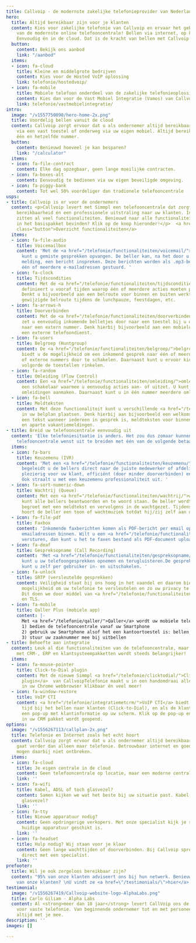 ```yaml
---
title: Callvoip - de modernste zakelijke telefonieprovider van Nederland
hero:
  title: Altijd bereikbaar zijn voor je klanten
  content: Kies voor zakelijke telefonie van Callvoip en ervaar het gebruiksgemak
    van de modernste online telefooncentrale! Bellen via internet, op kantoor en onderweg.
    Eenvoudig én in de cloud. Dat is de kracht van bellen met Callvoip.
  button:
    content: Bekijk ons aanbod
    link: "/aanbod"
  items:
  - icon: fa-cloud
    title: Kleine en middelgrote bedrijven
    content: Kies voor de Hosted VoIP oplossing
    link: telefonie/hostedvoip/
  - icon: fa-mobile
    title: Mobiele telefoon onderdeel van de zakelijke telefonieoplossing?
    content: Kies dan voor de Vast Mobiel Integratie (Vamos) van Callvoip!
    link: telefonie/vastmobielintegratie/
intro:
  image: "/v1557750090/hero-home-2x.png"
  title: Voordelig bellen vanuit de cloud
  content: Callvoip zorgt ervoor dat u als ondernemer altijd bereikbaar bent. Op kantoor
    via een vast toestel of onderweg via uw eigen mobiel. Altijd bereikbaar zijn op
    één en hetzelfde nummer.
  button:
    content: Benieuwd hoeveel je kan besparen?
    link: "/calculator"
  items:
  - icon: fa-file-contract
    content: Elke dag opzegbaar, geen lange moeilijke contracten.
  - icon: fa-boxes-alt
    content: Eenvoudig te bedienen via uw eigen beveiligde omgeving.
  - icon: fa-piggy-bank
    content: Tot wel 50% voordeliger dan tradionele telefooncentrale
usps:
- title: Callvoip is er voor de ondernemers
  content: <p>Callvoip levert met Simmpl een telefooncentrale dat zorgt voor optimale
    bereikbaarheid én een professionele uitstraling naar uw klanten. In het basispakket
    zitten al veel functionaliteiten. Benieuwd naar alle functionaliteiten die zich
    in het basispakket bevinden? Klik op de knop hieronder!</p>  <a href="/telefonie/functionaliteiten/"
    class="button">Overzicht functionaliteiten</a>
  items:
  - icon: fa-file-audio
    title: Voicemailbox
    content: 'Met de <a href="/telefonie/functionaliteiten/voicemail/">voicemailbox</a>
      kunt u gemiste gesprekken opvangen. De beller kan, na het door u ingestelde
      melding, een bericht inspreken. Deze berichten worden als .mp3-bestand naar
      één of meerdere e-mailadressen gestuurd. '
  - icon: fa-clock
    title: Tijdscondities
    content: Met de <a href="/telefonie/functionaliteiten/tijdsconditie/">tijdsconditie-app</a>
      definieert u vooraf tijden waarop één of meerdere acties moeten plaatsvinden.
      Denkt u bijvoorbeeld aan een belroute voor binnen en buiten werktijd of een
      gewijzigde belroute tijdens de lunchpauze, feestdagen, etc.
  - icon: fa-arrows-h
    title: Doorverbinden
    content: Met de <a href="/telefonie/functionaliteiten/doorverbinden/">doorverbinden-app</a>
      zet u eenvoudig inkomende belletjes door naar een toestel bij u op kantoor of
      naar een extern nummer. Denk hierbij bijvoorbeeld aan een mobiele telefoon of
      een externe telefoondienst.
  - icon: fa-users
    title: Belgroep (Huntgroup)
    content: De <a href="/telefonie/functionaliteiten/belgroep/">belgroep-app</a>
      biedt u de mogelijkheid om een inkomend gesprek naar één of meerdere interne
      of externe nummers door te schakelen. Daarnaast kunt u ervoor kiezen in welke
      volgorde de toestellen rinkelen.
  - icon: fa-random
    title: Omleiding (Flow Control)
    content: Een <a href="/telefonie/functionaliteiten/omleiding/">omleiding</a> is
      een schakelaar waarmee u eenvoudig acties aan- of uitzet. U kunt voor elk nummer
      omleidingen aanmaken. Daarnaast kunt u in één nummer meerdere omleidingen plaatsen.
  - icon: fa-bell
    title: Meldteksten
    content: Met deze functionaliteit kunt u verschillende <a href="/telefonie/functionaliteiten/meldtekst/">meldtekst</a>
      in uw belplan plaatsen. Denk hierbij aan bijvoorbeeld een welkomst-meldtekst,
      een tekst wanneer iedereen in gesprek is, meldteksten voor binnen & buiten werktijd
      en aparte vakantiemeldingen.
- title: Breid uw telefooncentrale eenvoudig uit
  content: 'Elke telefoniesituatie is anders. Het zou dus zomaar kunnen dat u de basis
    telefooncentrale wenst uit te breiden met één van de volgende betaalde functionaliteiten:'
  items:
  - icon: fa-bars
    title: Keuzemenu (IVR)
    content: 'Met een <a href="/telefonie/functionaliteiten/keuzemenu/">keuzemenu</a>
      begeleidt u de bellers direct naar de juiste medewerker of afdeling. Professioneel,
      plezierig voor uw klant, efficiënt (door minder doorverbinden) en kortere gesprekken.
      Ook straalt u met een keuzemenu professionaliteit uit. '
  - icon: fa-sort-numeric-down
    title: Wachtrij (Queue)
    content: Met een <a href="/telefonie/functionaliteiten/wachtrij/">wachtrij</a>
      kunt alle bellers beantwoorden en te woord staan. De beller wordt bijvoorbeeld
      begroet met een meldtekst en vervolgens in de wachtgezet. Tijdens deze wachtperiode
      hoort de beller een toon of wachtmuziek totdat hij/zij zelf aan de beurt is.
  - icon: fa-file-pdf
    title: Faxbox
    content: 'Inkomende faxberichten komen als PDF-bericht per email op één of meer
      emailadressen binnen. Wilt u een <a href="/telefonie/functionaliteiten/fax/">fax</a>
      versturen, dan kunt u het te faxen bestand als PDF-document uploaden op de telefooncentrale. '
  - icon: fa-deaf
    title: Gespreksopname (Call Recording)
    content: 'Met <a href="/telefonie/functionaliteiten/gespreksopname/">gespreksopname</a>
      kunt u uw telefoongesprekken opnemen en terugluisteren.De gespreksopnamefunctie
      kunt u zelf per gebruiker in- en uitschakelen. '
  - icon: fa-unlock
    title: SRTP (versleutelde gesprekken)
    content: Veiligheid staat bij ons hoog in het vaandel en daarom bieden wij de
      mogelijkheid om uw telefonie te versleutelen en zo uw privacy te waarborgen.
      Dit doen we door middel van <a href="/telefonie/functionaliteiten/srtp/">SRTP</a>
      en TLS.
  - icon: fa-mobile
    title: Qaller Plus (mobiele app)
    content: |-
      Met <a href="/telefonie/qaller/">Qaller</a> wordt uw mobiele telefoon onderdeel van de online telefooncentrale:
      1) bedien de telefooncentrale vanaf uw Smartphone
      2) gebruik uw Smartphone alsof het een kantoortoestel is: bellen en gebeld worden.
      3) stuur uw zaaknummer mee bij uitbellen
- title: Behoefte aan integratie
  content: Leuk al die functionaliteiten van de telefooncentrale, maar integratie
    met CRM-, ERP en klantsysteempakketten wordt steeds belangrijker!
  items:
  - icon: fa-mouse-pointer
    title: Click-to-Dial plugin
    content: Met de nieuwe Simmpl <a href="/telefonie/clicktodial/">Click-to-Dial
      plugin</a>  van CallvoipTelefonie maakt u in een handomdraai alle telefoonnummers
      in uw Chrome webbrowser klikbaar én veel meer!
  - icon: fa-window-restore
    title: VoIP CTI
    content: <a href="/telefonie/integratiemetcrm/">VoIP CTI</a> biedt gemak en bespaart
      tijd bij het bellen naar klanten (Click-to-Dial), en als de klant u belt verschijnt
      een pop-up met klantinformatie op uw scherm. Klik op de pop-up en de klantenkaart
      in uw CRM pakket wordt geopend.
options:
  image: "/v1556267113/callplan-2x.png"
  title: Telefonie en Internet zoals het echt hoort
  content: Callvoip zorgt ervoor dat u als ondernemer altijd bereikbaar bent, dat
    gaat verder dan alleen maar telefonie. Betrouwbaar internet en goede apparatuur
    mogen daarbij niet ontbreken.
  items:
  - icon: fa-cloud
    title: Je eigen centrale in de cloud
    content: Geen telefooncentrale op locatie, maar een moderne centrale in de cloud.
    link: ''
  - icon: fa-wifi
    title: Kabel, ADSL of toch glasvezel?
    content: Samen kijken we wat het beste bij uw situatie past. Kabel, ADSL of toch
      glasvezel?
    link: ''
  - icon: fa-tty
    title: Nieuwe apparatuur nodig?
    content: Geen opdringerige verkopers. Met onze specialist kijk je samen of je
      huidige apparatuur geschikt is.
    link: ''
  - icon: fa-headset
    title: Hulp nodig? Wij staan voor je klaar
    content: Geen lange wachttijden of doorverbinden. Bij Callvoip spreek je altijd
      direct met een specialist.
    link: ''
prefooter:
  title: Wil je ook zorgeloos bereikbaar zijn?
  content: "95% van onze klanten adviseert ons bij hun netwerk. Benieuwd naar testimonials
    van onze klanten? \nU vindt ze <a href=\"/testimonials/\">hier</a>."
testimonial:
  image: "/v1556267419/Callvoip-website-logo-AlphaLabs.png"
  title: Carlo Giliam - Alpha Labs
  content: Al <strong>meer dan 10 jaar</strong> levert CallVoip ons de benodigde oplossingen
    voor vaste telefonie. Van beginnende ondernemer tot en met personeel; ze denken
    altijd met je mee.
description: ''
images: []

---
```

